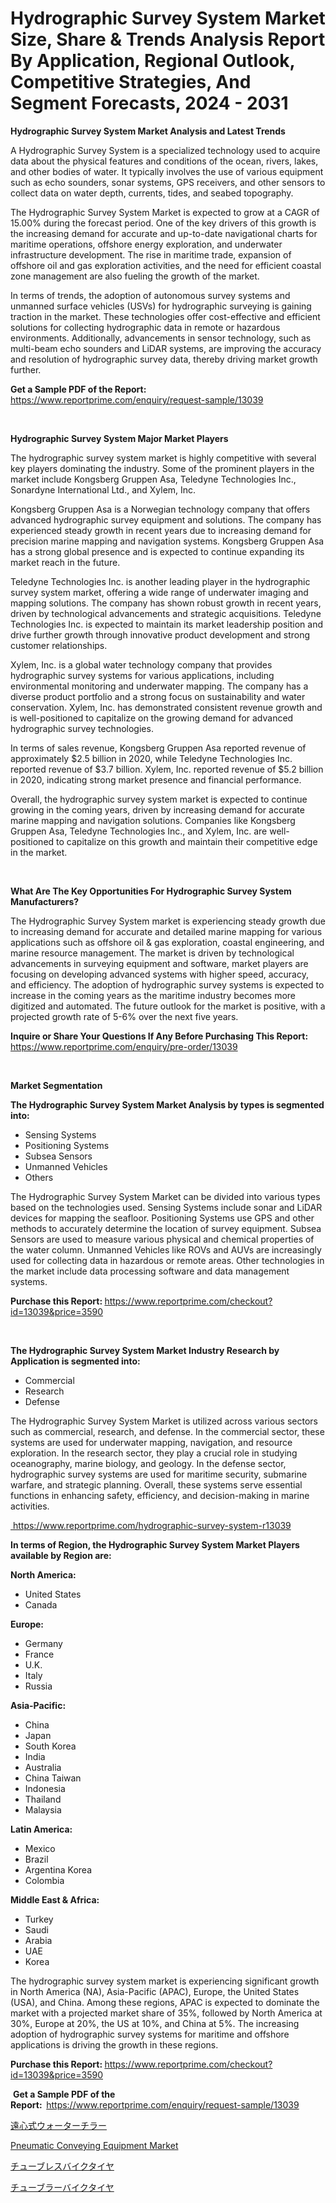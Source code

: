 <p><h1>Hydrographic Survey System Market Size, Share & Trends Analysis Report By Application, Regional Outlook, Competitive Strategies, And Segment Forecasts, 2024 - 2031</h1></p><p><strong>Hydrographic Survey System Market Analysis and Latest Trends</strong></p>
<p><p>A Hydrographic Survey System is a specialized technology used to acquire data about the physical features and conditions of the ocean, rivers, lakes, and other bodies of water. It typically involves the use of various equipment such as echo sounders, sonar systems, GPS receivers, and other sensors to collect data on water depth, currents, tides, and seabed topography.</p><p>The Hydrographic Survey System Market is expected to grow at a CAGR of 15.00% during the forecast period. One of the key drivers of this growth is the increasing demand for accurate and up-to-date navigational charts for maritime operations, offshore energy exploration, and underwater infrastructure development. The rise in maritime trade, expansion of offshore oil and gas exploration activities, and the need for efficient coastal zone management are also fueling the growth of the market.</p><p>In terms of trends, the adoption of autonomous survey systems and unmanned surface vehicles (USVs) for hydrographic surveying is gaining traction in the market. These technologies offer cost-effective and efficient solutions for collecting hydrographic data in remote or hazardous environments. Additionally, advancements in sensor technology, such as multi-beam echo sounders and LiDAR systems, are improving the accuracy and resolution of hydrographic survey data, thereby driving market growth further.</p></p>
<p><strong>Get a Sample PDF of the Report:&nbsp;</strong> <a href="https://www.reportprime.com/enquiry/request-sample/13039">https://www.reportprime.com/enquiry/request-sample/13039</a></p>
<p>&nbsp;</p>
<p><strong>Hydrographic Survey System Major Market Players</strong></p>
<p><p>The hydrographic survey system market is highly competitive with several key players dominating the industry. Some of the prominent players in the market include Kongsberg Gruppen Asa, Teledyne Technologies Inc., Sonardyne International Ltd., and Xylem, Inc.</p><p>Kongsberg Gruppen Asa is a Norwegian technology company that offers advanced hydrographic survey equipment and solutions. The company has experienced steady growth in recent years due to increasing demand for precision marine mapping and navigation systems. Kongsberg Gruppen Asa has a strong global presence and is expected to continue expanding its market reach in the future.</p><p>Teledyne Technologies Inc. is another leading player in the hydrographic survey system market, offering a wide range of underwater imaging and mapping solutions. The company has shown robust growth in recent years, driven by technological advancements and strategic acquisitions. Teledyne Technologies Inc. is expected to maintain its market leadership position and drive further growth through innovative product development and strong customer relationships.</p><p>Xylem, Inc. is a global water technology company that provides hydrographic survey systems for various applications, including environmental monitoring and underwater mapping. The company has a diverse product portfolio and a strong focus on sustainability and water conservation. Xylem, Inc. has demonstrated consistent revenue growth and is well-positioned to capitalize on the growing demand for advanced hydrographic survey technologies.</p><p>In terms of sales revenue, Kongsberg Gruppen Asa reported revenue of approximately $2.5 billion in 2020, while Teledyne Technologies Inc. reported revenue of $3.7 billion. Xylem, Inc. reported revenue of $5.2 billion in 2020, indicating strong market presence and financial performance.</p><p>Overall, the hydrographic survey system market is expected to continue growing in the coming years, driven by increasing demand for accurate marine mapping and navigation solutions. Companies like Kongsberg Gruppen Asa, Teledyne Technologies Inc., and Xylem, Inc. are well-positioned to capitalize on this growth and maintain their competitive edge in the market.</p></p>
<p>&nbsp;</p>
<p><strong>What Are The Key Opportunities For Hydrographic Survey System Manufacturers?</strong></p>
<p><p>The Hydrographic Survey System market is experiencing steady growth due to increasing demand for accurate and detailed marine mapping for various applications such as offshore oil & gas exploration, coastal engineering, and marine resource management. The market is driven by technological advancements in surveying equipment and software, market players are focusing on developing advanced systems with higher speed, accuracy, and efficiency. The adoption of hydrographic survey systems is expected to increase in the coming years as the maritime industry becomes more digitized and automated. The future outlook for the market is positive, with a projected growth rate of 5-6% over the next five years.</p></p>
<p><strong>Inquire or Share Your Questions If Any Before Purchasing This Report:</strong> <a href="https://www.reportprime.com/enquiry/pre-order/13039">https://www.reportprime.com/enquiry/pre-order/13039</a></p>
<p>&nbsp;</p>
<p><strong>Market Segmentation</strong></p>
<p><strong>The Hydrographic Survey System Market Analysis by types is segmented into:</strong></p>
<p><ul><li>Sensing Systems</li><li>Positioning Systems</li><li>Subsea Sensors</li><li>Unmanned Vehicles</li><li>Others</li></ul></p>
<p><p>The Hydrographic Survey System Market can be divided into various types based on the technologies used. Sensing Systems include sonar and LiDAR devices for mapping the seafloor. Positioning Systems use GPS and other methods to accurately determine the location of survey equipment. Subsea Sensors are used to measure various physical and chemical properties of the water column. Unmanned Vehicles like ROVs and AUVs are increasingly used for collecting data in hazardous or remote areas. Other technologies in the market include data processing software and data management systems.</p></p>
<p><strong>Purchase this Report:&nbsp;</strong><a href="https://www.reportprime.com/checkout?id=13039&price=3590">https://www.reportprime.com/checkout?id=13039&price=3590</a></p>
<p>&nbsp;</p>
<p><strong>The Hydrographic Survey System Market Industry Research by Application is segmented into:</strong></p>
<p><ul><li>Commercial</li><li>Research</li><li>Defense</li></ul></p>
<p><p>The Hydrographic Survey System Market is utilized across various sectors such as commercial, research, and defense. In the commercial sector, these systems are used for underwater mapping, navigation, and resource exploration. In the research sector, they play a crucial role in studying oceanography, marine biology, and geology. In the defense sector, hydrographic survey systems are used for maritime security, submarine warfare, and strategic planning. Overall, these systems serve essential functions in enhancing safety, efficiency, and decision-making in marine activities.</p></p>
<p><a href="https://www.reportprime.com/hydrographic-survey-system-r13039">&nbsp;https://www.reportprime.com/hydrographic-survey-system-r13039</a></p>
<p><strong>In terms of Region, the Hydrographic Survey System Market Players available by Region are:</strong></p>
<p>
    <p> <strong> North America: </strong>
        <ul>
            <li>United States</li>
            <li>Canada</li>
        </ul>
        </p> 
    <p> <strong> Europe: </strong>
        <ul>
            <li>Germany</li>
            <li>France</li>
            <li>U.K.</li>
            <li>Italy</li>
            <li>Russia</li>
        </ul>
        </p> 
    <p> <strong> Asia-Pacific: </strong>
        <ul>
            <li>China</li>
            <li>Japan</li>
            <li>South Korea</li>
            <li>India</li>
            <li>Australia</li>
            <li>China Taiwan</li>
            <li>Indonesia</li>
            <li>Thailand</li>
            <li>Malaysia</li>
        </ul>
        </p> 
    <p> <strong> Latin America: </strong>
        <ul>
            <li>Mexico</li>
            <li>Brazil</li>
            <li>Argentina Korea</li>
            <li>Colombia</li>
        </ul>
        </p> 
    <p> <strong> Middle East & Africa: </strong>
        <ul>
            <li>Turkey</li>
            <li>Saudi</li>
            <li>Arabia</li>
            <li>UAE</li>
            <li>Korea</li>
        </ul>
    </p>
    </p>
<p><p>The hydrographic survey system market is experiencing significant growth in North America (NA), Asia-Pacific (APAC), Europe, the United States (USA), and China. Among these regions, APAC is expected to dominate the market with a projected market share of 35%, followed by North America at 30%, Europe at 20%, the US at 10%, and China at 5%. The increasing adoption of hydrographic survey systems for maritime and offshore applications is driving the growth in these regions.</p></p>
<p><strong>Purchase this Report: </strong><a href="https://www.reportprime.com/checkout?id=13039&price=3590">https://www.reportprime.com/checkout?id=13039&price=3590</a></p>
<p>&nbsp;<strong>Get a Sample PDF of the Report:&nbsp;&nbsp;</strong><a href="https://www.reportprime.com/enquiry/request-sample/13039">https://www.reportprime.com/enquiry/request-sample/13039</a></p>
<p><strong></strong></p>
<p><p><a href="https://medium.com/@annchovey2023/%E9%81%A0%E5%BF%83%E5%BC%8F%E3%82%A6%E3%82%A9%E3%83%BC%E3%82%BF%E3%83%BC%E3%83%81%E3%83%A9%E3%83%BC%E5%B8%82%E5%A0%B4-%E7%A8%AE%E9%A1%9E-%E7%94%A8%E9%80%94-%E5%9C%B0%E7%90%86%E3%81%AB%E3%82%88%E3%82%8B%E5%8C%85%E6%8B%AC%E7%9A%84%E3%81%AA%E8%A9%95%E4%BE%A1-9d2af51372b6">遠心式ウォーターチラー</a></p><p><a href="https://github.com/JennyferFeil2023/Market-Research-Report-List-1/blob/main/pneumatic-conveying-equipment-market.md">Pneumatic Conveying Equipment Market</a></p><p><a href="https://github.com/WhitneyMurphy1982/Market-Research-Report-List-1/blob/main/801423276215.md">チューブレスバイクタイヤ</a></p><p><a href="https://github.com/TatumKoelpin2017/Market-Research-Report-List-1/blob/main/206882576214.md">チューブラーバイクタイヤ</a></p></p>